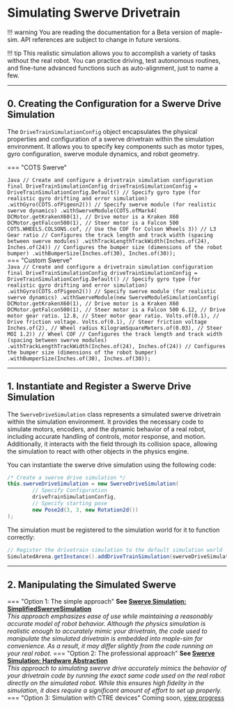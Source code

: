 # Simulating Swerve Drivetrain

!!! warning
      You are reading the documentation for a Beta version of maple-sim. API references are subject to change in future versions.

!!! tip
      This realistic simulation allows you to accomplish a variety of tasks without the real robot. You can practice driving, test autonomous routines, and fine-tune advanced functions such as auto-alignment, just to name a few.

---
## 0. Creating the Configuration for a Swerve Drive Simulation

The `DriveTrainSimulationConfig` object encapsulates the physical properties and configuration of a swerve drivetrain within the simulation environment. It allows you to specify key components such as motor types, gyro configuration, swerve module dynamics, and robot geometry.

=== "COTS Swerve"
    <div>
        ```Java
        // Create and configure a drivetrain simulation configuration
        final DriveTrainSimulationConfig driveTrainSimulationConfig = DriveTrainSimulationConfig.Default()
                // Specify gyro type (for realistic gyro drifting and error simulation)
                .withGyro(COTS.ofPigeon2())
                // Specify swerve module (for realistic swerve dynamics)
                .withSwerveModule(COTS.ofMark4(
                        DCMotor.getKrakenX60(1), // Drive motor is a Kraken X60
                        DCMotor.getFalcon500(1), // Steer motor is a Falcon 500
                        COTS.WHEELS.COLSONS.cof, // Use the COF for Colson Wheels
                        3)) // L3 Gear ratio
                // Configures the track length and track width (spacing between swerve modules)
                .withTrackLengthTrackWidth(Inches.of(24), Inches.of(24))
                // Configures the bumper size (dimensions of the robot bumper)
                .withBumperSize(Inches.of(30), Inches.of(30));
        ```
    </div>
=== "Custom Swerve"
    <div>
        ```Java
        // Create and configure a drivetrain simulation configuration
        final DriveTrainSimulationConfig driveTrainSimulationConfig = DriveTrainSimulationConfig.Default()
                // Specify gyro type (for realistic gyro drifting and error simulation)
                .withGyro(COTS.ofPigeon2())
                // Specify swerve module (for realistic swerve dynamics)
                .withSwerveModule(new SwerveModuleSimulationConfig(
                        DCMotor.getKrakenX60(1), // Drive motor is a Kraken X60
                        DCMotor.getFalcon500(1), // Steer motor is a Falcon 500
                        6.12, // Drive motor gear ratio.
                        12.8, // Steer motor gear ratio.
                        Volts.of(0.1), // Drive friction voltage.
                        Volts.of(0.1), // Steer friction voltage
                        Inches.of(2), // Wheel radius
                        KilogramSquareMeters.of(0.03), // Steer MOI
                        1.2)) // Wheel COF
                // Configures the track length and track width (spacing between swerve modules)
                .withTrackLengthTrackWidth(Inches.of(24), Inches.of(24))
                // Configures the bumper size (dimensions of the robot bumper)
                .withBumperSize(Inches.of(30), Inches.of(30));
        ```
    </div>

---
## 1. Instantiate and Register a Swerve Drive Simulation

The `SwerveDriveSimulation` class represents a simulated swerve drivetrain within the simulation environment. It provides the necessary code to simulate motors, encoders, and the dynamic behavior of a real robot, including accurate handling of controls, motor response, and motion. Additionally, it interacts with the field through its collision space, allowing the simulation to react with other objects in the physics engine.

You can instantiate the swerve drive simulation using the following code:

```java
/* Create a swerve drive simulation */
this.swerveDriveSimulation = new SwerveDriveSimulation(
        // Specify Configuration
        driveTrainSimulationConfig,
        // Specify starting pose
        new Pose2d(3, 3, new Rotation2d())
);
```

The simulation must be registered to the simulation world for it to function correctly:

```java
// Register the drivetrain simulation to the default simulation world
SimulatedArena.getInstance().addDriveTrainSimulation(swerveDriveSimulation);
```

---
## 2. Manipulating the Simulated Swerve

=== "Option 1: The simple approach"
    **See [Swerve Simulation: SimplifiedSwerveSimulation](./swerve-sim-easy.md)**<br>
    *This approach emphasizes ease of use while maintaining a reasonably accurate model of robot behavior. Although the physics simulation is realistic enough to accurately mimic your drivetrain, the code used to manipulate the simulated drivetrain is embedded into maple-sim for convenience. As a result, it may differ slightly from the code running on your real robot.*
=== "Option 2: The professional approach"
    **See [Swerve Simulation: Hardware Abstraction](./swerve-sim-hardware-abstraction.md)**<br>
    *This approach to simulating swerve drive accurately mimics the behavior of your drivetrain code by running the exact same code used on the real robot directly on the simulated robot. While this ensures high fidelity in the simulation, it does require a significant amount of effort to set up properly.*
=== "Option 3: Simulation with CTRE devices"
       Coming soon, [view progress](https://github.com/Shenzhen-Robotics-Alliance/maple-sim/tree/CTRE-simulation-support)